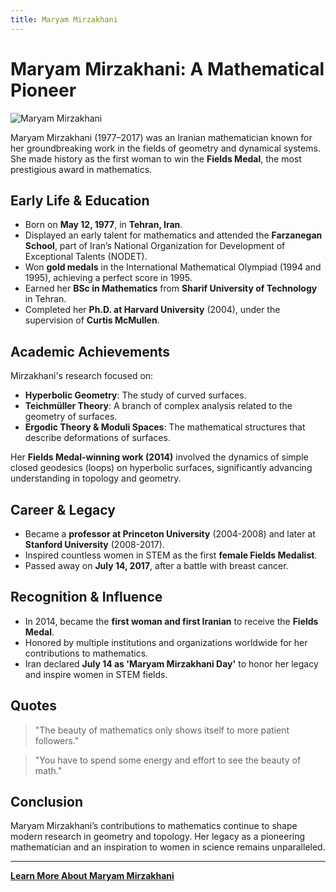 ```yaml
---
title: Maryam Mirzakhani
---
```


# Maryam Mirzakhani: A Mathematical Pioneer

![Maryam Mirzakhani](https://upload.wikimedia.org/wikipedia/commons/thumb/f/ff/Maryam_Mirzakhani_in_Seoul_%28cropped%29.jpg/440px-Maryam_Mirzakhani_in_Seoul_%28cropped%29.jpg)

Maryam Mirzakhani (1977–2017) was an Iranian mathematician known for her groundbreaking work in the fields of geometry and dynamical systems. She made history as the first woman to win the **Fields Medal**, the most prestigious award in mathematics.

## Early Life & Education

- Born on **May 12, 1977**, in **Tehran, Iran**.
- Displayed an early talent for mathematics and attended the **Farzanegan School**, part of Iran’s National Organization for Development of Exceptional Talents (NODET).
- Won **gold medals** in the International Mathematical Olympiad (1994 and 1995), achieving a perfect score in 1995.
- Earned her **BSc in Mathematics** from **Sharif University of Technology** in Tehran.
- Completed her **Ph.D. at Harvard University** (2004), under the supervision of **Curtis McMullen**.

## Academic Achievements

Mirzakhani's research focused on:

- **Hyperbolic Geometry**: The study of curved surfaces.
- **Teichmüller Theory**: A branch of complex analysis related to the geometry of surfaces.
- **Ergodic Theory & Moduli Spaces**: The mathematical structures that describe deformations of surfaces.

Her **Fields Medal-winning work (2014)** involved the dynamics of simple closed geodesics (loops) on hyperbolic surfaces, significantly advancing understanding in topology and geometry.

## Career & Legacy

- Became a **professor at Princeton University** (2004-2008) and later at **Stanford University** (2008-2017).
- Inspired countless women in STEM as the first **female Fields Medalist**.
- Passed away on **July 14, 2017**, after a battle with breast cancer.

## Recognition & Influence

- In 2014, became the **first woman and first Iranian** to receive the **Fields Medal**.
- Honored by multiple institutions and organizations worldwide for her contributions to mathematics.
- Iran declared **July 14 as 'Maryam Mirzakhani Day'** to honor her legacy and inspire women in STEM fields.

## Quotes

> "The beauty of mathematics only shows itself to more patient followers."

> "You have to spend some energy and effort to see the beauty of math."

## Conclusion

Maryam Mirzakhani’s contributions to mathematics continue to shape modern research in geometry and topology. Her legacy as a pioneering mathematician and an inspiration to women in science remains unparalleled.

---

**[Learn More About Maryam Mirzakhani](https://en.wikipedia.org/wiki/Maryam_Mirzakhani)**
